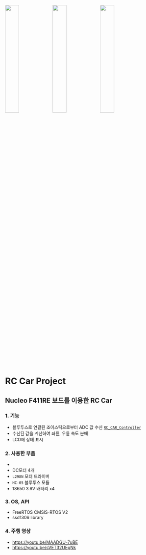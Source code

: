 <img width = "30%" src="https://github.com/HeadlessJohn/RC_CAR_JOYSTICK/assets/159260193/7bcffdd5-c008-47f0-aae7-a053b6ceb888"> 
<img width = "30%" src="https://github.com/HeadlessJohn/RC_CAR_JOYSTICK/assets/159260193/33dd6dcd-93c7-48d1-9bbf-7fcc16ee1d2b"> 
<img width = "30%" src="https://github.com/HeadlessJohn/RC_CAR_JOYSTICK/assets/159260193/e37ecfc1-0f7b-497d-b154-31012fb6d8ba"> 

# RC Car Project
## Nucleo F411RE 보드를 이용한 RC Car
### 1. 기능
- 블루투스로 연결된 조이스틱으로부터 ADC 값 수신 [`RC_CAR_Controller`](https://github.com/HeadlessJohn/RC_CAR_CONTROLLER)
- 수신된 값을 계산하여 좌륜, 우륜 속도 분배
- LCD에 상태 표시
### 2. 사용한 부품
- 
- DC모터 4개
- `L298N` 모터 드라이버
- `HC-05` 블루투스 모듈
- 18650 3.6V 배터리 x4 
### 3. OS, API
- FreeRTOS CMSIS-RTOS V2
- ssd1306 library
### 4. 주행 영상
- https://youtu.be/MAADGU-7uBE
- https://youtu.be/sVET32UEgNk